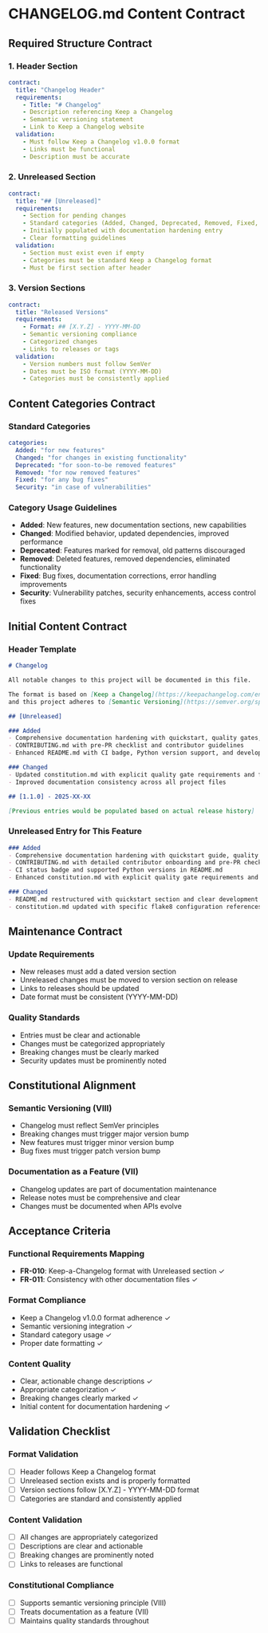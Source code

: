 # CHANGELOG.md Content Contract

## Required Structure Contract

### 1. Header Section
```yaml
contract:
  title: "Changelog Header"
  requirements:
    - Title: "# Changelog"
    - Description referencing Keep a Changelog
    - Semantic versioning statement
    - Link to Keep a Changelog website
  validation:
    - Must follow Keep a Changelog v1.0.0 format
    - Links must be functional
    - Description must be accurate
```

### 2. Unreleased Section
```yaml
contract:
  title: "## [Unreleased]"
  requirements:
    - Section for pending changes
    - Standard categories (Added, Changed, Deprecated, Removed, Fixed, Security)
    - Initially populated with documentation hardening entry
    - Clear formatting guidelines
  validation:
    - Section must exist even if empty
    - Categories must be standard Keep a Changelog format
    - Must be first section after header
```

### 3. Version Sections
```yaml
contract:
  title: "Released Versions"
  requirements:
    - Format: ## [X.Y.Z] - YYYY-MM-DD
    - Semantic versioning compliance
    - Categorized changes
    - Links to releases or tags
  validation:
    - Version numbers must follow SemVer
    - Dates must be ISO format (YYYY-MM-DD)
    - Categories must be consistently applied
```

## Content Categories Contract

### Standard Categories
```yaml
categories:
  Added: "for new features"
  Changed: "for changes in existing functionality"
  Deprecated: "for soon-to-be removed features"
  Removed: "for now removed features"
  Fixed: "for any bug fixes"
  Security: "in case of vulnerabilities"
```

### Category Usage Guidelines
- **Added**: New features, new documentation sections, new capabilities
- **Changed**: Modified behavior, updated dependencies, improved performance
- **Deprecated**: Features marked for removal, old patterns discouraged
- **Removed**: Deleted features, removed dependencies, eliminated functionality
- **Fixed**: Bug fixes, documentation corrections, error handling improvements
- **Security**: Vulnerability patches, security enhancements, access control fixes

## Initial Content Contract

### Header Template
```markdown
# Changelog

All notable changes to this project will be documented in this file.

The format is based on [Keep a Changelog](https://keepachangelog.com/en/1.0.0/),
and this project adheres to [Semantic Versioning](https://semver.org/spec/v2.0.0.html).

## [Unreleased]

### Added
- Comprehensive documentation hardening with quickstart, quality gates, TDD workflow, and spec-kit guidance
- CONTRIBUTING.md with pre-PR checklist and contributor guidelines
- Enhanced README.md with CI badge, Python version support, and development workflows

### Changed
- Updated constitution.md with explicit quality gate requirements and final checks
- Improved documentation consistency across all project files

## [1.1.0] - 2025-XX-XX

[Previous entries would be populated based on actual release history]
```

### Unreleased Entry for This Feature
```markdown
### Added
- Comprehensive documentation hardening with quickstart guide, quality gates explanation, TDD workflow, and spec-kit development process
- CONTRIBUTING.md with detailed contributor onboarding and pre-PR checklist
- CI status badge and supported Python versions in README.md
- Enhanced constitution.md with explicit quality gate requirements and completion criteria

### Changed
- README.md restructured with quickstart section and clear development workflow guidance
- constitution.md updated with specific flake8 configuration references and final checks
```

## Maintenance Contract

### Update Requirements
- New releases must add a dated version section
- Unreleased changes must be moved to version section on release
- Links to releases should be updated
- Date format must be consistent (YYYY-MM-DD)

### Quality Standards
- Entries must be clear and actionable
- Changes must be categorized appropriately
- Breaking changes must be clearly marked
- Security updates must be prominently noted

## Constitutional Alignment

### Semantic Versioning (VIII)
- Changelog must reflect SemVer principles
- Breaking changes must trigger major version bump
- New features must trigger minor version bump
- Bug fixes must trigger patch version bump

### Documentation as a Feature (VII)
- Changelog updates are part of documentation maintenance
- Release notes must be comprehensive and clear
- Changes must be documented when APIs evolve

## Acceptance Criteria

### Functional Requirements Mapping
- **FR-010**: Keep-a-Changelog format with Unreleased section ✓
- **FR-011**: Consistency with other documentation files ✓

### Format Compliance
- Keep a Changelog v1.0.0 format adherence ✓
- Semantic versioning integration ✓
- Standard category usage ✓
- Proper date formatting ✓

### Content Quality
- Clear, actionable change descriptions ✓
- Appropriate categorization ✓
- Breaking changes clearly marked ✓
- Initial content for documentation hardening ✓

## Validation Checklist

### Format Validation
- [ ] Header follows Keep a Changelog format
- [ ] Unreleased section exists and is properly formatted
- [ ] Version sections follow [X.Y.Z] - YYYY-MM-DD format
- [ ] Categories are standard and consistently applied

### Content Validation
- [ ] All changes are appropriately categorized
- [ ] Descriptions are clear and actionable
- [ ] Breaking changes are prominently noted
- [ ] Links to releases are functional

### Constitutional Compliance
- [ ] Supports semantic versioning principle (VIII)
- [ ] Treats documentation as a feature (VII)
- [ ] Maintains quality standards throughout